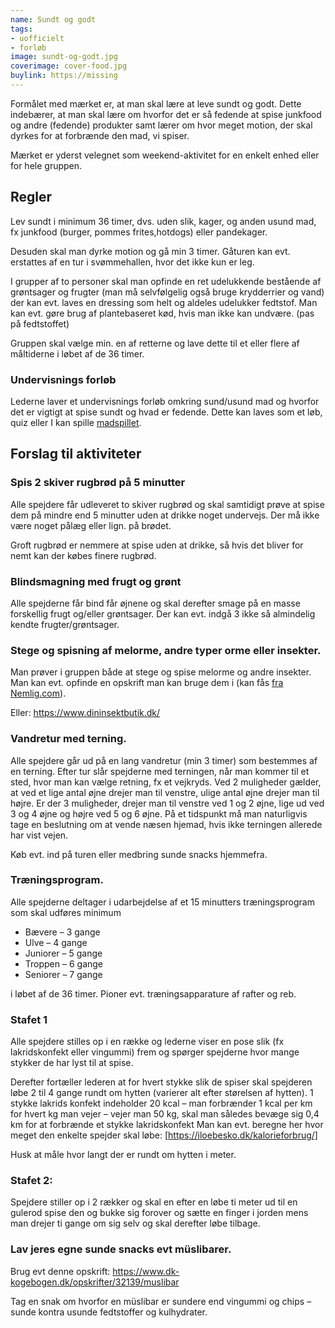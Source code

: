 ```yaml
---
name: Sundt og godt
tags:
- uofficielt
- forløb
image: sundt-og-godt.jpg
coverimage: cover-food.jpg
buylink: https://missing
---
```

Formålet med mærket er, at man skal lære at leve sundt og godt. Dette indebærer, at man skal lære om hvorfor det er så fedende at spise junkfood og andre (fedende) produkter samt lærer om hvor meget motion, der skal dyrkes for at forbrænde den
mad, vi spiser.

Mærket er yderst velegnet som weekend-aktivitet for en enkelt enhed eller for hele gruppen.

## Regler

Lev sundt i minimum 36 timer, dvs. uden slik, kager, og anden usund mad, fx junkfood (burger, pommes frites,hotdogs) eller pandekager.

Desuden skal man dyrke motion og gå min 3 timer. Gåturen kan evt. erstattes af en tur i svømmehallen, hvor det ikke kun er leg.

I grupper af to personer skal man opfinde en ret udelukkende bestående af grøntsager og frugter (man må selvfølgelig også bruge krydderrier og vand) der kan evt. laves en dressing som helt og aldeles udelukker fedtstof. Man kan evt. gøre brug af plantebaseret kød, hvis man ikke kan undvære. (pas på fedtstoffet)

Gruppen skal vælge min. en af retterne og lave dette til et eller flere af måltiderne i løbet af de 36 timer.

### Undervisnings forløb

Lederne laver et undervisnings forløb omkring sund/usund mad og hvorfor det er vigtigt at spise sundt og hvad er fedende. Dette kan laves som et løb, quiz eller I kan spille [madspillet](http://www.fahot.dk/FastholdelsesTaskforce/Fastholdelseskaravanen/Paedagogik-og-undervisning/Madspil).

## Forslag til aktiviteter

### Spis 2 skiver rugbrød på 5 minutter

Alle spejdere får udleveret to skiver rugbrød og skal samtidigt prøve at spise dem på mindre end 5 minutter uden at drikke noget undervejs. Der må ikke være noget pålæg eller lign. på brødet.

Groft rugbrød er nemmere at spise uden at drikke, så hvis det bliver for nemt kan der købes finere rugbrød.

### Blindsmagning med frugt og grønt

Alle spejderne får bind får øjnene og skal derefter smage på en masse forskellig frugt og/eller grøntsager. Der kan evt. indgå 3 ikke så almindelig kendte frugter/grøntsager.

### Stege og spisning af melorme, andre typer orme eller insekter.

Man prøver i gruppen både at stege og spise melorme og andre insekter. Man kan evt. opfinde en opskrift man kan bruge dem i (kan fås [fra Nemlig.com](https://www.nemlig.com/melorme-5025357?gclid=Cj0KCQiA-8PjBRCWARIsADc18TIoOXRSjmDBo8GFMriTN1z7wYD02P_7yR8GfI5w3QyqADVy1FJ4V8caAsXOEALw_wcB)).

Eller: https://www.dininsektbutik.dk/

### Vandretur med terning.

Alle spejdere går ud på en lang vandretur (min 3 timer) som bestemmes af en terning. Efter tur slår spejderne med terningen, når man kommer til et sted, hvor man kan vælge retning, fx et vejkryds. Ved 2 muligheder gælder, at ved et lige antal øjne drejer man til venstre, ulige antal øjne drejer man til højre. Er der 3 muligheder, drejer man til venstre ved 1 og 2 øjne, lige ud ved 3 og 4 øjne og højre ved 5 og 6 øjne. På et tidspunkt må man naturligvis tage en beslutning om at vende næsen hjemad, hvis ikke terningen allerede har vist vejen.

Køb evt. ind på turen eller medbring sunde snacks hjemmefra.

### Træningsprogram.

Alle spejderne deltager i udarbejdelse af et 15 minutters træningsprogram som skal
udføres minimum

- Bævere – 3 gange
- Ulve – 4 gange
- Juniorer – 5 gange
- Troppen – 6 gange
- Seniorer – 7 gange

i løbet af de 36 timer. Pioner evt. træningsapparature af rafter og reb.

### Stafet 1

Alle spejdere stilles op i en række og lederne viser en pose slik (fx lakridskonfekt eller vingummi) frem og spørger spejderne hvor mange stykker de har lyst til at spise.

Derefter fortæller lederen at for hvert stykke slik de spiser skal spejderen løbe 2 til 4 gange rundt om hytten (varierer alt efter størelsen af hytten). 1 stykke lakrids konfekt indeholder 20 kcal – man forbrænder 1 kcal per km for hvert kg man vejer – vejer man 50 kg, skal man således bevæge sig 0,4 km for at forbrænde et stykke lakridskonfekt Man kan evt. beregne her hvor meget den enkelte spejder skal løbe: [https://iloebesko.dk/kalorieforbrug/]

Husk at måle hvor langt der er rundt om hytten i meter.

### Stafet 2:

Spejdere stiller op i 2 rækker og skal en efter en løbe ti meter ud til en gulerod spise den og bukke sig forover og sætte en finger i jorden mens man drejer ti gange om sig selv og skal derefter løbe tilbage.

### Lav jeres egne sunde snacks evt müslibarer.

Brug evt denne opskrift: https://www.dk-kogebogen.dk/opskrifter/32139/muslibar

Tag en snak om hvorfor en müslibar er sundere end vingummi og chips – sunde kontra usunde fedtstoffer og kulhydrater.
